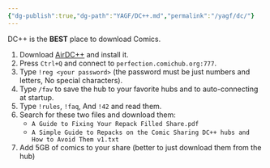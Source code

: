 ```yaml
---
{"dg-publish":true,"dg-path":"YAGF/DC++.md","permalink":"/yagf/dc/"}
---
```


DC++ is the **BEST** place to download Comics.

1. Download [AirDC++](<https://airdcpp.net/>) and install it.
2. Press `Ctrl+Q` and connect to `perfection.comichub.org:777`.
3. Type `!reg <your password>` (the password must be just numbers and letters, No special characters).
4. Type `/fav` to save the hub to your favorite hubs and to auto-connecting at startup.
5. Type `!rules`, `!faq`, And `!42` and read them.
6. Search for these two files and download them:
    - `A Guide to Fixing Your Repack Filled Share.pdf`
    - `A Simple Guide to Repacks on the Comic Sharing DC++ hubs and How to Avoid Them v1.txt`
7. Add 5GB of comics to your share (better to just download them from the hub)